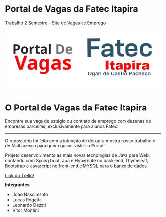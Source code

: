 # Portal de Vagas da Fatec Itapira
Trabalho 2 Semestre - Site de Vagas de Emprego

![image](trivagasHTML/img/Logo.png)

<h1> O Portal de Vagas da Fatec Itapira</h1>
<p>Encontre sua vaga de estágio ou contrato de emprego com dezenas de empresas parceiras, exclusivamente
                para alunos Fatec!</p>
<hr>                
<p>O repositório foi feito com a intenção de deixar a mostra nosso trabalho e de fácil acesso para quem quiser visitar o Portal!</p>

<p>Projeto desenvolvimento as mais novas tecnologias de Java para Web, contando com Spring boot, Jpa e Hybernate no back-end, Thymeleaf, Bootstrap e Javascript no front-end e MYSQL para o banco de dados</p>

<a href="https://trello.com/b/GTUbGxAW/projeto-interdisciplinar"> Link do Trello! </a>
  
<b> Integrantes </b>
*  João Nascimento
*  Lucas Rogatto
*  Leonardo Dezoti
*  Vitor Montini
